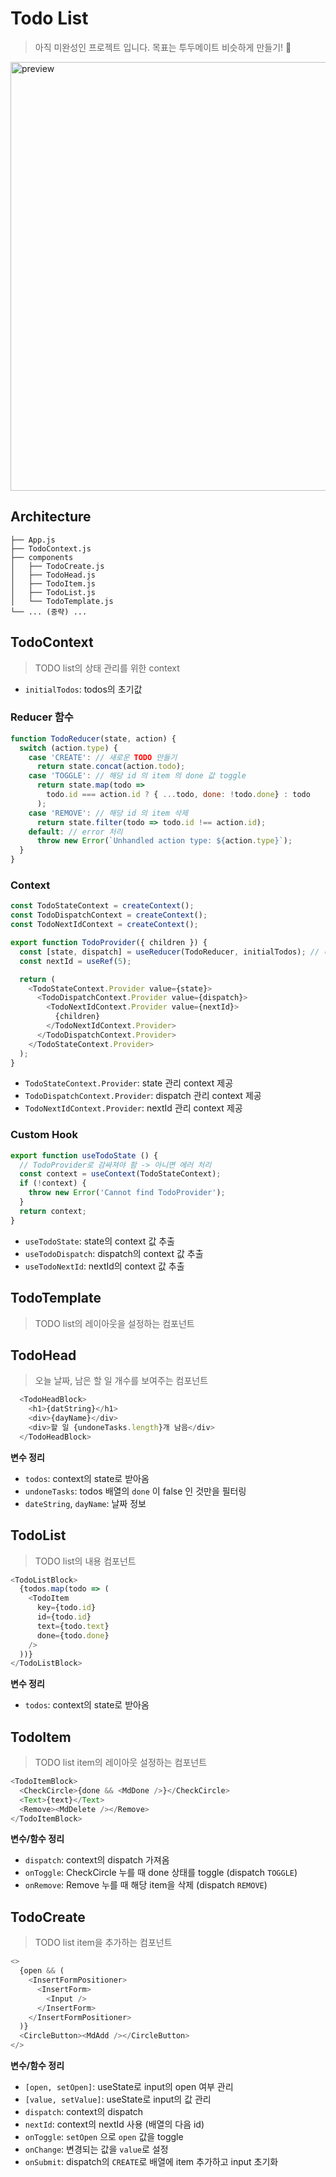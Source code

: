 # Todo List
> 아직 미완성인 프로젝트 입니다. 목표는 투두메이트 비슷하게 만들기! 🚀 


<img width="686" alt="preview" src="https://github.com/eunjios/todo-list/assets/77034159/3c97b875-ba10-4e18-8636-45709071da8d">


## Architecture
```
├── App.js
├── TodoContext.js
├── components
│   ├── TodoCreate.js
│   ├── TodoHead.js
│   ├── TodoItem.js
│   ├── TodoList.js
│   └── TodoTemplate.js
└── ... (중략) ...
```
## TodoContext
> TODO list의 상태 관리를 위한 context
- `initialTodos`: todos의 초기값

### Reducer 함수
```javascript
function TodoReducer(state, action) {
  switch (action.type) {
    case 'CREATE': // 새로운 TODO 만들기 
      return state.concat(action.todo);
    case 'TOGGLE': // 해당 id 의 item 의 done 값 toggle
      return state.map(todo =>
        todo.id === action.id ? { ...todo, done: !todo.done} : todo
      );
    case 'REMOVE': // 해당 id 의 item 삭제 
      return state.filter(todo => todo.id !== action.id);
    default: // error 처리 
      throw new Error(`Unhandled action type: ${action.type}`);
  }
}
```

### Context
```javascript
const TodoStateContext = createContext();
const TodoDispatchContext = createContext();
const TodoNextIdContext = createContext();
```
```javascript
export function TodoProvider({ children }) {
  const [state, dispatch] = useReducer(TodoReducer, initialTodos); // 리듀서와 초기값 설정 
  const nextId = useRef(5); 

  return (
    <TodoStateContext.Provider value={state}>
      <TodoDispatchContext.Provider value={dispatch}>
        <TodoNextIdContext.Provider value={nextId}>
          {children}
        </TodoNextIdContext.Provider>
      </TodoDispatchContext.Provider>
    </TodoStateContext.Provider>
  );
}
```
- `TodoStateContext.Provider`: state 관리 context 제공
- `TodoDispatchContext.Provider`: dispatch 관리 context 제공
- `TodoNextIdContext.Provider`: nextId 관리 context 제공

### Custom Hook
```javascript
export function useTodoState () {
  // TodoProvider로 감싸져야 함 -> 아니면 에러 처리 
  const context = useContext(TodoStateContext);
  if (!context) {
    throw new Error('Cannot find TodoProvider');
  }
  return context;
}
```
- `useTodoState`: state의 context 값 추출 
- `useTodoDispatch`: dispatch의 context 값 추출 
- `useTodoNextId`: nextId의 context 값 추출 

## TodoTemplate
> TODO list의 레이아웃을 설정하는 컴포넌트

## TodoHead
> 오늘 날짜, 남은 할 일 개수를 보여주는 컴포넌트

```javascript
  <TodoHeadBlock>
    <h1>{datString}</h1>
    <div>{dayName}</div>
    <div>할 일 {undoneTasks.length}개 남음</div>
  </TodoHeadBlock>
```

**변수 정리**
- `todos`: context의 state로 받아옴
- `undoneTasks`: todos 배열의 `done` 이 false 인 것만을 필터링
- `dateString`, `dayName`: 날짜 정보

## TodoList
> TODO list의 내용 컴포넌트 

```javascript
<TodoListBlock>
  {todos.map(todo => (
    <TodoItem
      key={todo.id}
      id={todo.id}
      text={todo.text}
      done={todo.done}
    />
  ))}
</TodoListBlock>
```

**변수 정리**
- `todos`: context의 state로 받아옴 

## TodoItem
> TODO list item의 레이아웃 설정하는 컴포넌트

```javascript
<TodoItemBlock>
  <CheckCircle>{done && <MdDone />}</CheckCircle>
  <Text>{text}</Text>
  <Remove><MdDelete /></Remove>
</TodoItemBlock>
```
**변수/함수 정리**
- `dispatch`: context의 dispatch 가져옴 
- `onToggle`: CheckCircle 누를 때 done 상태를 toggle (dispatch `TOGGLE`)
- `onRemove`: Remove 누를 때 해당 item을 삭제 (dispatch `REMOVE`)

## TodoCreate
> TODO list item을 추가하는 컴포넌트

```javascript
<>
  {open && (
    <InsertFormPositioner>
      <InsertForm>
        <Input />
      </InsertForm>
    </InsertFormPositioner>
  )}
  <CircleButton><MdAdd /></CircleButton>
</>
```
**변수/함수 정리**
- `[open, setOpen]`: useState로 input의 open 여부 관리
- `[value, setValue]`: useState로 input의 값 관리
- `dispatch`: context의 dispatch
- `nextId`: context의 nextId 사용 (배열의 다음 id)
- `onToggle`: `setOpen` 으로 `open` 값을 toggle
- `onChange`: 변경되는 값을 `value`로 설정
- `onSubmit`: dispatch의 `CREATE`로 배열에 item 추가하고 input 초기화 
